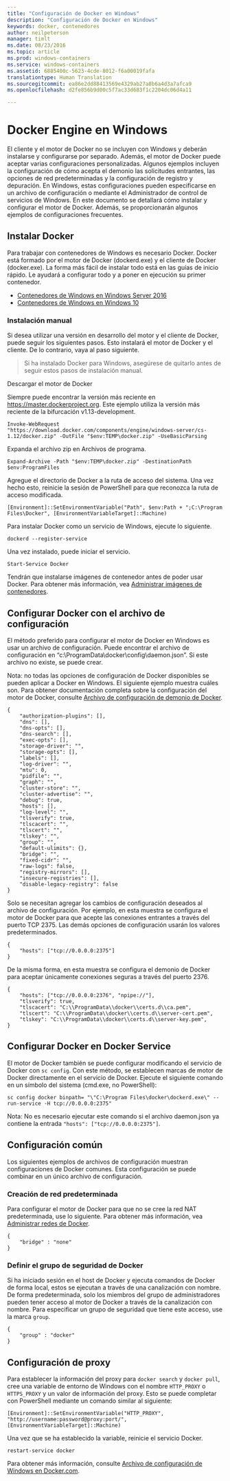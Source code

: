 ```yaml
---
title: "Configuración de Docker en Windows"
description: "Configuración de Docker en Windows"
keywords: docker, contenedores
author: neilpeterson
manager: timlt
ms.date: 08/23/2016
ms.topic: article
ms.prod: windows-containers
ms.service: windows-containers
ms.assetid: 6885400c-5623-4cde-8012-f6a00019fafa
translationtype: Human Translation
ms.sourcegitcommit: ea86e2dd88413569e4329ab27a8b6a4d3a7afca9
ms.openlocfilehash: d2fe856b9d00c5f7ac33d683f1c2204dc06d4a11

---
```


# Docker Engine en Windows

El cliente y el motor de Docker no se incluyen con Windows y deberán instalarse y configurarse por separado. Además, el motor de Docker puede aceptar varias configuraciones personalizadas. Algunos ejemplos incluyen la configuración de cómo acepta el demonio las solicitudes entrantes, las opciones de red predeterminadas y la configuración de registro y depuración. En Windows, estas configuraciones pueden especificarse en un archivo de configuración o mediante el Administrador de control de servicios de Windows. En este documento se detallará cómo instalar y configurar el motor de Docker. Además, se proporcionarán algunos ejemplos de configuraciones frecuentes.


## Instalar Docker
Para trabajar con contenedores de Windows es necesario Docker. Docker está formado por el motor de Docker (dockerd.exe) y el cliente de Docker (docker.exe). La forma más fácil de instalar todo está en las guías de inicio rápido. Le ayudará a configurar todo y a poner en ejecución su primer contenedor. 

* [Contenedores de Windows en Windows Server 2016](https://msdn.microsoft.com/en-us/virtualization/windowscontainers/quick_start/quick_start_windows_server)
* [Contenedores de Windows en Windows 10](https://msdn.microsoft.com/en-us/virtualization/windowscontainers/quick_start/quick_start_windows_10)


### Instalación manual
Si desea utilizar una versión en desarrollo del motor y el cliente de Docker, puede seguir los siguientes pasos. Esto instalará el motor de Docker y el cliente. De lo contrario, vaya al paso siguiente.

> Si ha instalado Docker para Windows, asegúrese de quitarlo antes de seguir estos pasos de instalación manual. 

Descargar el motor de Docker

Siempre puede encontrar la versión más reciente en https://master.dockerproject.org. Este ejemplo utiliza la versión más reciente de la bifurcación v1.13-development. 

```none
Invoke-WebRequest "https://download.docker.com/components/engine/windows-server/cs-1.12/docker.zip" -OutFile "$env:TEMP\docker.zip" -UseBasicParsing
```

Expanda el archivo zip en Archivos de programa.

```
Expand-Archive -Path "$env:TEMP\docker.zip" -DestinationPath $env:ProgramFiles
```

Agregue el directorio de Docker a la ruta de acceso del sistema. Una vez hecho esto, reinicie la sesión de PowerShell para que reconozca la ruta de acceso modificada.

```none
[Environment]::SetEnvironmentVariable("Path", $env:Path + ";C:\Program Files\Docker", [EnvironmentVariableTarget]::Machine)
```

Para instalar Docker como un servicio de Windows, ejecute lo siguiente.

```none
dockerd --register-service
```

Una vez instalado, puede iniciar el servicio.

```none
Start-Service Docker
```

Tendrán que instalarse imágenes de contenedor antes de poder usar Docker. Para obtener más información, vea [Administrar imágenes de contenedores](../management/manage_images.md).

## Configurar Docker con el archivo de configuración

El método preferido para configurar el motor de Docker en Windows es usar un archivo de configuración. Puede encontrar el archivo de configuración en “c:\ProgramData\docker\config\daemon.json”. Si este archivo no existe, se puede crear.

Nota: no todas las opciones de configuración de Docker disponibles se pueden aplicar a Docker en Windows. El siguiente ejemplo muestra cuáles son. Para obtener documentación completa sobre la configuración del motor de Docker, consulte [Archivo de configuración de demonio de Docker](https://docs.docker.com/engine/reference/commandline/dockerd/#/windows-configuration-file).

```none
{
    "authorization-plugins": [],
    "dns": [],
    "dns-opts": [],
    "dns-search": [],
    "exec-opts": [],
    "storage-driver": "",
    "storage-opts": [],
    "labels": [],
    "log-driver": "", 
    "mtu": 0,
    "pidfile": "",
    "graph": "",
    "cluster-store": "",
    "cluster-advertise": "",
    "debug": true,
    "hosts": [],
    "log-level": "",
    "tlsverify": true,
    "tlscacert": "",
    "tlscert": "",
    "tlskey": "",
    "group": "",
    "default-ulimits": {},
    "bridge": "",
    "fixed-cidr": "",
    "raw-logs": false,
    "registry-mirrors": [],
    "insecure-registries": [],
    "disable-legacy-registry": false
}
```

Solo se necesitan agregar los cambios de configuración deseados al archivo de configuración. Por ejemplo, en esta muestra se configura el motor de Docker para que acepte las conexiones entrantes a través del puerto TCP 2375. Las demás opciones de configuración usarán los valores predeterminados.

```none
{
    "hosts": ["tcp://0.0.0.0:2375"]
}
```

De la misma forma, en esta muestra se configura el demonio de Docker para aceptar únicamente conexiones seguras a través del puerto 2376.

```none
{
    "hosts": ["tcp://0.0.0.0:2376", "npipe://"],
    "tlsverify": true,
    "tlscacert": "C:\\ProgramData\\docker\\certs.d\\ca.pem",
    "tlscert": "C:\\ProgramData\\docker\\certs.d\\server-cert.pem",
    "tlskey": "C:\\ProgramData\\docker\\certs.d\\server-key.pem",
}
```

## Configurar Docker en Docker Service

El motor de Docker también se puede configurar modificando el servicio de Docker con `sc config`. Con este método, se establecen marcas de motor de Docker directamente en el servicio de Docker. Ejecute el siguiente comando en un símbolo del sistema (cmd.exe, no PowerShell):


```none
sc config docker binpath= "\"C:\Program Files\docker\dockerd.exe\" --run-service -H tcp://0.0.0.0:2375"
```

Nota: No es necesario ejecutar este comando si el archivo daemon.json ya contiene la entrada `"hosts": ["tcp://0.0.0.0:2375"]`.

## Configuración común

Los siguientes ejemplos de archivos de configuración muestran configuraciones de Docker comunes. Esta configuración se puede combinar en un único archivo de configuración.

### Creación de red predeterminada 

Para configurar el motor de Docker para que no se cree la red NAT predeterminada, use lo siguiente. Para obtener más información, vea [Administrar redes de Docker](../management/container_networking.md).

```none
{
    "bridge" : "none"
}
```

### Definir el grupo de seguridad de Docker

Si ha iniciado sesión en el host de Docker y ejecuta comandos de Docker de forma local, estos se ejecutan a través de una canalización con nombre. De forma predeterminada, solo los miembros del grupo de administradores pueden tener acceso al motor de Docker a través de la canalización con nombre. Para especificar un grupo de seguridad que tiene este acceso, use la marca `group`.

```none
{
    "group" : "docker"
}
```

## Configuración de proxy

Para establecer la información del proxy para `docker search` y `docker pull`, cree una variable de entorno de Windows con el nombre `HTTP_PROXY` o `HTTPS_PROXY` y un valor de información del proxy. Esto se puede completar con PowerShell mediante un comando similar al siguiente:

```none
[Environment]::SetEnvironmentVariable("HTTP_PROXY", "http://username:password@proxy:port/", [EnvironmentVariableTarget]::Machine)
```

Una vez que se ha establecido la variable, reinicie el servicio Docker.

```none
restart-service docker
```

Para obtener más información, consulte [Archivo de configuración de Windows en Docker.com](https://docs.docker.com/engine/reference/commandline/dockerd/#/windows-configuration-file).




<!--HONumber=Oct16_HO3-->


